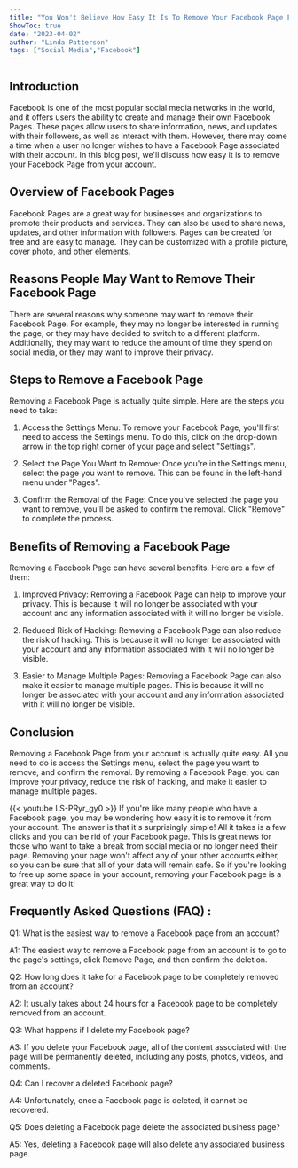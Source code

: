 ```yaml
---
title: "You Won't Believe How Easy It Is To Remove Your Facebook Page From Your Account!"
ShowToc: true 
date: "2023-04-02"
author: "Linda Patterson" 
tags: ["Social Media","Facebook"]
---
```

## Introduction 
Facebook is one of the most popular social media networks in the world, and it offers users the ability to create and manage their own Facebook Pages. These pages allow users to share information, news, and updates with their followers, as well as interact with them. However, there may come a time when a user no longer wishes to have a Facebook Page associated with their account. In this blog post, we'll discuss how easy it is to remove your Facebook Page from your account. 

## Overview of Facebook Pages 
Facebook Pages are a great way for businesses and organizations to promote their products and services. They can also be used to share news, updates, and other information with followers. Pages can be created for free and are easy to manage. They can be customized with a profile picture, cover photo, and other elements. 

## Reasons People May Want to Remove Their Facebook Page 
There are several reasons why someone may want to remove their Facebook Page. For example, they may no longer be interested in running the page, or they may have decided to switch to a different platform. Additionally, they may want to reduce the amount of time they spend on social media, or they may want to improve their privacy. 

## Steps to Remove a Facebook Page 
Removing a Facebook Page is actually quite simple. Here are the steps you need to take: 

1. Access the Settings Menu: To remove your Facebook Page, you'll first need to access the Settings menu. To do this, click on the drop-down arrow in the top right corner of your page and select "Settings". 

2. Select the Page You Want to Remove: Once you're in the Settings menu, select the page you want to remove. This can be found in the left-hand menu under "Pages". 

3. Confirm the Removal of the Page: Once you've selected the page you want to remove, you'll be asked to confirm the removal. Click "Remove" to complete the process. 

## Benefits of Removing a Facebook Page 
Removing a Facebook Page can have several benefits. Here are a few of them: 

1. Improved Privacy: Removing a Facebook Page can help to improve your privacy. This is because it will no longer be associated with your account and any information associated with it will no longer be visible. 

2. Reduced Risk of Hacking: Removing a Facebook Page can also reduce the risk of hacking. This is because it will no longer be associated with your account and any information associated with it will no longer be visible. 

3. Easier to Manage Multiple Pages: Removing a Facebook Page can also make it easier to manage multiple pages. This is because it will no longer be associated with your account and any information associated with it will no longer be visible. 

## Conclusion 
Removing a Facebook Page from your account is actually quite easy. All you need to do is access the Settings menu, select the page you want to remove, and confirm the removal. By removing a Facebook Page, you can improve your privacy, reduce the risk of hacking, and make it easier to manage multiple pages.

{{< youtube LS-PRyr_gy0 >}} 
If you're like many people who have a Facebook page, you may be wondering how easy it is to remove it from your account. The answer is that it's surprisingly simple! All it takes is a few clicks and you can be rid of your Facebook page. This is great news for those who want to take a break from social media or no longer need their page. Removing your page won't affect any of your other accounts either, so you can be sure that all of your data will remain safe. So if you're looking to free up some space in your account, removing your Facebook page is a great way to do it!

## Frequently Asked Questions (FAQ) :
Q1: What is the easiest way to remove a Facebook page from an account?

A1: The easiest way to remove a Facebook page from an account is to go to the page's settings, click Remove Page, and then confirm the deletion.

Q2: How long does it take for a Facebook page to be completely removed from an account?

A2: It usually takes about 24 hours for a Facebook page to be completely removed from an account.

Q3: What happens if I delete my Facebook page?

A3: If you delete your Facebook page, all of the content associated with the page will be permanently deleted, including any posts, photos, videos, and comments.

Q4: Can I recover a deleted Facebook page?

A4: Unfortunately, once a Facebook page is deleted, it cannot be recovered.

Q5: Does deleting a Facebook page delete the associated business page?

A5: Yes, deleting a Facebook page will also delete any associated business page.


